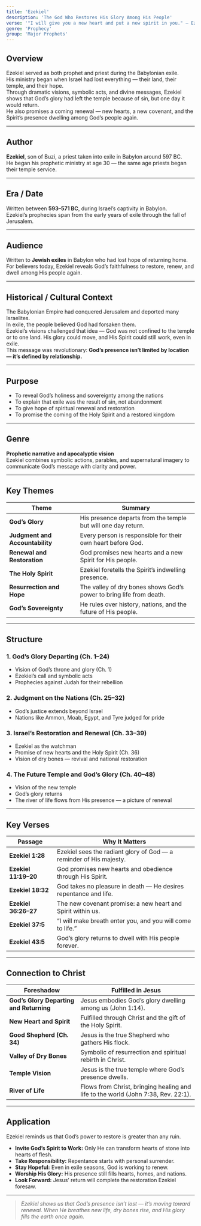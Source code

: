 ```yaml
---
title: 'Ezekiel'
description: 'The God Who Restores His Glory Among His People'
verse: '"I will give you a new heart and put a new spirit in you." — Ezekiel 36:26'
genre: 'Prophecy'
group: 'Major Prophets'
---
```


## Overview  
Ezekiel served as both prophet and priest during the Babylonian exile.  
His ministry began when Israel had lost everything — their land, their temple, and their hope.  
Through dramatic visions, symbolic acts, and divine messages, Ezekiel shows that God’s glory had left the temple because of sin, but one day it would return.  
He also promises a coming renewal — new hearts, a new covenant, and the Spirit’s presence dwelling among God’s people again.

---

## Author  
**Ezekiel**, son of Buzi, a priest taken into exile in Babylon around 597 BC.  
He began his prophetic ministry at age 30 — the same age priests began their temple service.

---

## Era / Date  
Written between **593–571 BC**, during Israel’s captivity in Babylon.  
Ezekiel’s prophecies span from the early years of exile through the fall of Jerusalem.

---

## Audience  
Written to **Jewish exiles** in Babylon who had lost hope of returning home.  
For believers today, Ezekiel reveals God’s faithfulness to restore, renew, and dwell among His people again.

---

## Historical / Cultural Context  
The Babylonian Empire had conquered Jerusalem and deported many Israelites.  
In exile, the people believed God had forsaken them.  
Ezekiel’s visions challenged that idea — God was not confined to the temple or to one land. His glory could move, and His Spirit could still work, even in exile.  
This message was revolutionary: **God’s presence isn’t limited by location — it’s defined by relationship.**

---

## Purpose  
- To reveal God’s holiness and sovereignty among the nations  
- To explain that exile was the result of sin, not abandonment  
- To give hope of spiritual renewal and restoration  
- To promise the coming of the Holy Spirit and a restored kingdom  

---

## Genre  
**Prophetic narrative and apocalyptic vision**  
Ezekiel combines symbolic actions, parables, and supernatural imagery to communicate God’s message with clarity and power.

---

## Key Themes  

| Theme | Summary |
|-------|----------|
| **God’s Glory** | His presence departs from the temple but will one day return. |
| **Judgment and Accountability** | Every person is responsible for their own heart before God. |
| **Renewal and Restoration** | God promises new hearts and a new Spirit for His people. |
| **The Holy Spirit** | Ezekiel foretells the Spirit’s indwelling presence. |
| **Resurrection and Hope** | The valley of dry bones shows God’s power to bring life from death. |
| **God’s Sovereignty** | He rules over history, nations, and the future of His people. |

---

## Structure  

### 1. God’s Glory Departing (Ch. 1–24)
- Vision of God’s throne and glory (Ch. 1)  
- Ezekiel’s call and symbolic acts  
- Prophecies against Judah for their rebellion  

### 2. Judgment on the Nations (Ch. 25–32)
- God’s justice extends beyond Israel  
- Nations like Ammon, Moab, Egypt, and Tyre judged for pride  

### 3. Israel’s Restoration and Renewal (Ch. 33–39)
- Ezekiel as the watchman  
- Promise of new hearts and the Holy Spirit (Ch. 36)  
- Vision of dry bones — revival and national restoration  

### 4. The Future Temple and God’s Glory (Ch. 40–48)
- Vision of the new temple  
- God’s glory returns  
- The river of life flows from His presence — a picture of renewal  

---

## Key Verses  

| Passage | Why It Matters |
|----------|----------------|
| **Ezekiel 1:28** | Ezekiel sees the radiant glory of God — a reminder of His majesty. |
| **Ezekiel 11:19–20** | God promises new hearts and obedience through His Spirit. |
| **Ezekiel 18:32** | God takes no pleasure in death — He desires repentance and life. |
| **Ezekiel 36:26–27** | The new covenant promise: a new heart and Spirit within us. |
| **Ezekiel 37:5** | “I will make breath enter you, and you will come to life.” |
| **Ezekiel 43:5** | God’s glory returns to dwell with His people forever. |

---

## Connection to Christ  

| Foreshadow | Fulfilled in Jesus |
|-------------|-------------------|
| **God’s Glory Departing and Returning** | Jesus embodies God’s glory dwelling among us (John 1:14). |
| **New Heart and Spirit** | Fulfilled through Christ and the gift of the Holy Spirit. |
| **Good Shepherd (Ch. 34)** | Jesus is the true Shepherd who gathers His flock. |
| **Valley of Dry Bones** | Symbolic of resurrection and spiritual rebirth in Christ. |
| **Temple Vision** | Jesus is the true temple where God’s presence dwells. |
| **River of Life** | Flows from Christ, bringing healing and life to the world (John 7:38, Rev. 22:1). |

---

## Application  
Ezekiel reminds us that God’s power to restore is greater than any ruin.  
- **Invite God’s Spirit to Work:** Only He can transform hearts of stone into hearts of flesh.  
- **Take Responsibility:** Repentance starts with personal surrender.  
- **Stay Hopeful:** Even in exile seasons, God is working to renew.  
- **Worship His Glory:** His presence still fills hearts, homes, and nations.  
- **Look Forward:** Jesus’ return will complete the restoration Ezekiel foresaw.  

---

> *Ezekiel shows us that God’s presence isn’t lost — it’s moving toward renewal. When He breathes new life, dry bones rise, and His glory fills the earth once again.*
